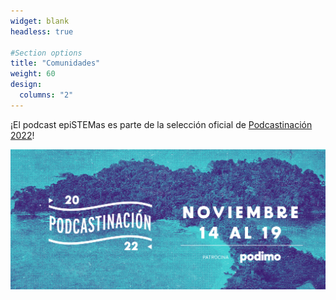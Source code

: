```yaml
---
widget: blank
headless: true

#Section options
title: "Comunidades"
weight: 60
design:
  columns: "2"
---
```


¡El podcast epiSTEMas es parte de la selección oficial de [Podcastinación 2022](https://www.podcastinacion.com/)!

[![Podcastinación](podcastinacion.png)](https://www.podcastinacion.com/)
